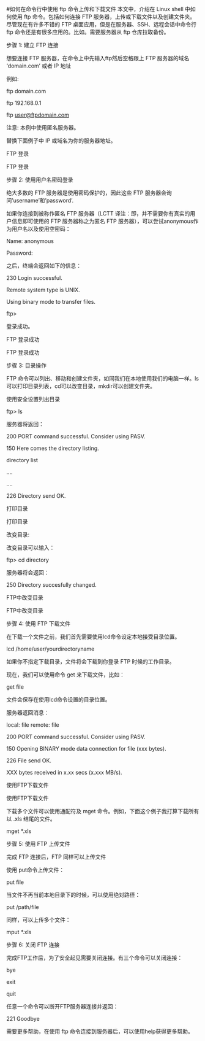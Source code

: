 #如何在命令行中使用 ftp 命令上传和下载文件
本文中，介绍在 Linux shell 中如何使用 ftp 命令。包括如何连接 FTP 服务器，上传或下载文件以及创建文件夹。尽管现在有许多不错的 FTP 桌面应用，但是在服务器、SSH、远程会话中命令行 ftp 命令还是有很多应用的。比如。需要服务器从 ftp 仓库拉取备份。
  
步骤 1: 建立 FTP 连接

想要连接 FTP 服务器，在命令上中先输入ftp然后空格跟上 FTP 服务器的域名 &#8216;domain.com&#8217; 或者 IP 地址

例如:

ftp domain.com
  
ftp 192.168.0.1
  
ftp user@ftpdomain.com
  
注意: 本例中使用匿名服务器。

替换下面例子中 IP 或域名为你的服务器地址。

FTP 登录
  
FTP 登录
  
步骤 2: 使用用户名密码登录

绝大多数的 FTP 服务器是使用密码保护的，因此这些 FTP 服务器会询问&#8217;username&#8217;和&#8217;password&#8217;.

如果你连接到被称作匿名 FTP 服务器（LCTT 译注：即，并不需要你有真实的用户信息即可使用的 FTP 服务器称之为匿名 FTP 服务器），可以尝试anonymous作为用户名以及使用空密码：

Name: anonymous
  
Password:
  
之后，终端会返回如下的信息：

230 Login successful.
  
Remote system type is UNIX.
  
Using binary mode to transfer files.
  
ftp>
  
登录成功。

FTP 登录成功
  
FTP 登录成功
  
步骤 3: 目录操作

FTP 命令可以列出、移动和创建文件夹，如同我们在本地使用我们的电脑一样。ls可以打印目录列表，cd可以改变目录，mkdir可以创建文件夹。

使用安全设置列出目录

ftp> ls
  
服务器将返回：

200 PORT command successful. Consider using PASV.
  
150 Here comes the directory listing.
  
directory list
  
&#8230;.
  
&#8230;.
  
226 Directory send OK.
  
打印目录
  
打印目录
  
改变目录:

改变目录可以输入：

ftp> cd directory
  
服务器将会返回：

250 Directory succesfully changed.
  
FTP中改变目录
  
FTP中改变目录
  
步骤 4: 使用 FTP 下载文件

在下载一个文件之前，我们首先需要使用lcd命令设定本地接受目录位置。

lcd /home/user/yourdirectoryname
  
如果你不指定下载目录，文件将会下载到你登录 FTP 时候的工作目录。

现在，我们可以使用命令 get 来下载文件，比如：

get file
  
文件会保存在使用lcd命令设置的目录位置。

服务器返回消息：

local: file remote: file
  
200 PORT command successful. Consider using PASV.
  
150 Opening BINARY mode data connection for file (xxx bytes).
  
226 File send OK.
  
XXX bytes received in x.xx secs (x.xxx MB/s).
  
使用FTP下载文件
  
使用FTP下载文件
  
下载多个文件可以使用通配符及 mget 命令。例如，下面这个例子我打算下载所有以 .xls 结尾的文件。

mget *.xls
  
步骤 5: 使用 FTP 上传文件

完成 FTP 连接后，FTP 同样可以上传文件

使用 put命令上传文件：

put file
  
当文件不再当前本地目录下的时候，可以使用绝对路径：

put /path/file
  
同样，可以上传多个文件：

mput *.xls
  
步骤 6: 关闭 FTP 连接

完成FTP工作后，为了安全起见需要关闭连接。有三个命令可以关闭连接：

bye
  
exit
  
quit
  
任意一个命令可以断开FTP服务器连接并返回：

221 Goodbye

需要更多帮助，在使用 ftp 命令连接到服务器后，可以使用help获得更多帮助。

